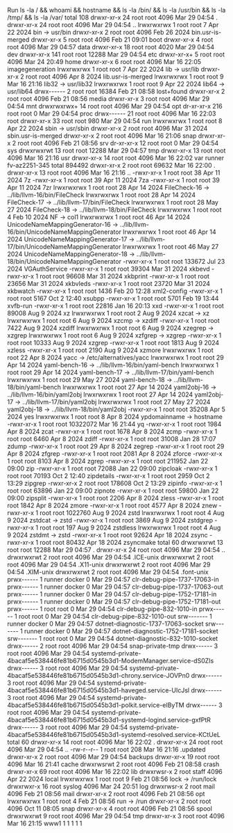 Run ls -la / && whoami && hostname && ls -la /bin/ && ls -la /usr/bin && ls -la /tmp/ && ls -la /var/
total 108
drwxr-xr-x   24 root root  4096 Mar 29 04:54 .
drwxr-xr-x   24 root root  4096 Mar 29 04:54 ..
lrwxrwxrwx    1 root root     7 Apr 22  2024 bin -> usr/bin
drwxr-xr-x    2 root root  4096 Feb 26  2024 bin.usr-is-merged
drwxr-xr-x    5 root root  4096 Feb 21 09:01 boot
drwxr-xr-x    4 root root  4096 Mar 29 04:57 data
drwxr-xr-x   18 root root  4020 Mar 29 04:54 dev
drwxr-xr-x  141 root root 12288 Mar 29 04:54 etc
drwxr-xr-x+   5 root root  4096 Mar 24 20:49 home
drwxr-xr-x    6 root root  4096 Mar 16 22:05 imagegeneration
lrwxrwxrwx    1 root root     7 Apr 22  2024 lib -> usr/lib
drwxr-xr-x    2 root root  4096 Apr  8  2024 lib.usr-is-merged
lrwxrwxrwx    1 root root     9 Mar 16 21:16 lib32 -> usr/lib32
lrwxrwxrwx    1 root root     9 Apr 22  2024 lib64 -> usr/lib64
drwx------    2 root root 16384 Feb 21 08:58 lost+found
drwxr-xr-x    2 root root  4096 Feb 21 08:56 media
drwxr-xr-x    3 root root  4096 Mar 29 04:54 mnt
drwxrwxrwx+  14 root root  4096 Mar 29 04:54 opt
dr-xr-xr-x  216 root root     0 Mar 29 04:54 proc
drwx------   21 root root  4096 Mar 16 22:03 root
drwxr-xr-x   33 root root   980 Mar 29 04:54 run
lrwxrwxrwx    1 root root     8 Apr 22  2024 sbin -> usr/sbin
drwxr-xr-x    2 root root  4096 Mar 31  2024 sbin.usr-is-merged
drwxr-xr-x    2 root root  4096 Mar 16 21:06 snap
drwxr-xr-x    2 root root  4096 Feb 21 08:56 srv
dr-xr-xr-x   12 root root     0 Mar 29 04:54 sys
drwxrwxrwt   13 root root 12288 Mar 29 04:57 tmp
drwxr-xr-x   13 root root  4096 Mar 16 21:16 usr
drwxr-xr-x   14 root root  4096 Mar 16 22:02 var
runner
fv-az2251-345
total 894492
drwxr-xr-x  2 root root        69632 Mar 16 22:00 .
drwxr-xr-x 13 root root         4096 Mar 16 21:16 ..
-rwxr-xr-x  1 root root           38 Apr 11  2024 7z
-rwxr-xr-x  1 root root           39 Apr 11  2024 7za
-rwxr-xr-x  1 root root           39 Apr 11  2024 7zr
lrwxrwxrwx  1 root root           28 Apr 14  2024 FileCheck-16 -> ../lib/llvm-16/bin/FileCheck
lrwxrwxrwx  1 root root           28 Apr 14  2024 FileCheck-17 -> ../lib/llvm-17/bin/FileCheck
lrwxrwxrwx  1 root root           28 May 27  2024 FileCheck-18 -> ../lib/llvm-18/bin/FileCheck
lrwxrwxrwx  1 root root            4 Feb 10  2024 NF -> col1
lrwxrwxrwx  1 root root           46 Apr 14  2024 UnicodeNameMappingGenerator-16 -> ../lib/llvm-16/bin/UnicodeNameMappingGenerator
lrwxrwxrwx  1 root root           46 Apr 14  2024 UnicodeNameMappingGenerator-17 -> ../lib/llvm-17/bin/UnicodeNameMappingGenerator
lrwxrwxrwx  1 root root           46 May 27  2024 UnicodeNameMappingGenerator-18 -> ../lib/llvm-18/bin/UnicodeNameMappingGenerator
-rwxr-xr-x  1 root root       133672 Jul 23  2024 VGAuthService
-rwxr-xr-x  1 root root        39304 Mar 31  2024 xkbevd
-rwxr-xr-x  1 root root        96608 Mar 31  2024 xkbprint
-rwxr-xr-x  1 root root        23656 Mar 31  2024 xkbvleds
-rwxr-xr-x  1 root root        23720 Mar 31  2024 xkbwatch
-rwxr-xr-x  1 root root         1436 Feb 20 12:28 xml2-config
-rwxr-xr-x  1 root root         5167 Oct  2 12:40 xsubpp
-rwxr-xr-x  1 root root         5701 Feb 19 13:44 xvfb-run
-rwxr-xr-x  1 root root        22816 Jan 16 20:13 xxd
-rwxr-xr-x  1 root root        89008 Aug  9  2024 xz
lrwxrwxrwx  1 root root            2 Aug  9  2024 xzcat -> xz
lrwxrwxrwx  1 root root            6 Aug  9  2024 xzcmp -> xzdiff
-rwxr-xr-x  1 root root         7422 Aug  9  2024 xzdiff
lrwxrwxrwx  1 root root            6 Aug  9  2024 xzegrep -> xzgrep
lrwxrwxrwx  1 root root            6 Aug  9  2024 xzfgrep -> xzgrep
-rwxr-xr-x  1 root root        10333 Aug  9  2024 xzgrep
-rwxr-xr-x  1 root root         1813 Aug  9  2024 xzless
-rwxr-xr-x  1 root root         2190 Aug  9  2024 xzmore
lrwxrwxrwx  1 root root           22 Apr  8  2024 yacc -> /etc/alternatives/yacc
lrwxrwxrwx  1 root root           29 Apr 14  2024 yaml-bench-16 -> ../lib/llvm-16/bin/yaml-bench
lrwxrwxrwx  1 root root           29 Apr 14  2024 yaml-bench-17 -> ../lib/llvm-17/bin/yaml-bench
lrwxrwxrwx  1 root root           29 May 27  2024 yaml-bench-18 -> ../lib/llvm-18/bin/yaml-bench
lrwxrwxrwx  1 root root           27 Apr 14  2024 yaml2obj-16 -> ../lib/llvm-16/bin/yaml2obj
lrwxrwxrwx  1 root root           27 Apr 14  2024 yaml2obj-17 -> ../lib/llvm-17/bin/yaml2obj
lrwxrwxrwx  1 root root           27 May 27  2024 yaml2obj-18 -> ../lib/llvm-18/bin/yaml2obj
-rwxr-xr-x  1 root root        35208 Apr  5  2024 yes
lrwxrwxrwx  1 root root            8 Apr  8  2024 ypdomainname -> hostname
-rwxr-xr-x  1 root root     10322072 Mar 16 21:44 yq
-rwxr-xr-x  1 root root         1984 Apr  8  2024 zcat
-rwxr-xr-x  1 root root         1678 Apr  8  2024 zcmp
-rwxr-xr-x  1 root root         6460 Apr  8  2024 zdiff
-rwxr-xr-x  1 root root        31008 Jan 28 17:07 zdump
-rwxr-xr-x  1 root root           29 Apr  8  2024 zegrep
-rwxr-xr-x  1 root root           29 Apr  8  2024 zfgrep
-rwxr-xr-x  1 root root         2081 Apr  8  2024 zforce
-rwxr-xr-x  1 root root         8103 Apr  8  2024 zgrep
-rwxr-xr-x  1 root root       211952 Jan 22 09:00 zip
-rwxr-xr-x  1 root root        72088 Jan 22 09:00 zipcloak
-rwxr-xr-x  1 root root        70193 Oct  2 12:40 zipdetails
-rwxr-xr-x  1 root root         2959 Oct  2 13:29 zipgrep
-rwxr-xr-x  2 root root       178608 Oct  2 13:29 zipinfo
-rwxr-xr-x  1 root root        63896 Jan 22 09:00 zipnote
-rwxr-xr-x  1 root root        59800 Jan 22 09:00 zipsplit
-rwxr-xr-x  1 root root         2206 Apr  8  2024 zless
-rwxr-xr-x  1 root root         1842 Apr  8  2024 zmore
-rwxr-xr-x  1 root root         4577 Apr  8  2024 znew
-rwxr-xr-x  1 root root      1022760 Aug  9  2024 zstd
lrwxrwxrwx  1 root root            4 Aug  9  2024 zstdcat -> zstd
-rwxr-xr-x  1 root root         3869 Aug  9  2024 zstdgrep
-rwxr-xr-x  1 root root          197 Aug  9  2024 zstdless
lrwxrwxrwx  1 root root            4 Aug  9  2024 zstdmt -> zstd
-rwxr-xr-x  1 root root        92624 Apr 18  2024 zsync
-rwxr-xr-x  1 root root        80432 Apr 18  2024 zsyncmake
total 60
drwxrwxrwt 13 root   root   12288 Mar 29 04:57 .
drwxr-xr-x 24 root   root    4096 Mar 29 04:54 ..
drwxrwxrwt  2 root   root    4096 Mar 29 04:54 .ICE-unix
drwxrwxrwt  2 root   root    4096 Mar 29 04:54 .X11-unix
drwxrwxrwt  2 root   root    4096 Mar 29 04:54 .XIM-unix
drwxrwxrwt  2 root   root    4096 Mar 29 04:54 .font-unix
prwx------  1 runner docker     0 Mar 29 04:57 clr-debug-pipe-1737-17063-in
prwx------  1 runner docker     0 Mar 29 04:57 clr-debug-pipe-1737-17063-out
prwx------  1 runner docker     0 Mar 29 04:57 clr-debug-pipe-1752-17181-in
prwx------  1 runner docker     0 Mar 29 04:57 clr-debug-pipe-1752-17181-out
prwx------  1 root   root       0 Mar 29 04:54 clr-debug-pipe-832-1010-in
prwx------  1 root   root       0 Mar 29 04:54 clr-debug-pipe-832-1010-out
srw-------  1 runner docker     0 Mar 29 04:57 dotnet-diagnostic-1737-17063-socket
srw-------  1 runner docker     0 Mar 29 04:57 dotnet-diagnostic-1752-17181-socket
srw-------  1 root   root       0 Mar 29 04:54 dotnet-diagnostic-832-1010-socket
drwx------  2 root   root    4096 Mar 29 04:54 snap-private-tmp
drwx------  3 root   root    4096 Mar 29 04:54 systemd-private-4bacaf5e538446fe81b6715d0545b3d1-ModemManager.service-dS0ZIs
drwx------  3 root   root    4096 Mar 29 04:54 systemd-private-4bacaf5e538446fe81b6715d0545b3d1-chrony.service-JOVPn0
drwx------  3 root   root    4096 Mar 29 04:54 systemd-private-4bacaf5e538446fe81b6715d0545b3d1-haveged.service-UIcJsl
drwx------  3 root   root    4096 Mar 29 04:54 systemd-private-4bacaf5e538446fe81b6715d0545b3d1-polkit.service-eIByTM
drwx------  3 root   root    4096 Mar 29 04:54 systemd-private-4bacaf5e538446fe81b6715d0545b3d1-systemd-logind.service-gxfPtR
drwx------  3 root   root    4096 Mar 29 04:54 systemd-private-4bacaf5e538446fe81b6715d0545b3d1-systemd-resolved.service-KCtUeL
total 60
drwxr-xr-x 14 root root   4096 Mar 16 22:02 .
drwxr-xr-x 24 root root   4096 Mar 29 04:54 ..
-rw-r--r--  1 root root    208 Mar 16 21:16 .updated
drwxr-xr-x  2 root root   4096 Mar 29 04:54 backups
drwxr-xr-x 19 root root   4096 Mar 16 21:41 cache
drwxrwsrwt  2 root root   4096 Feb 21 08:58 crash
drwxr-xr-x 69 root root   4096 Mar 16 22:02 lib
drwxrwsr-x  2 root staff  4096 Apr 22  2024 local
lrwxrwxrwx  1 root root      9 Feb 21 08:56 lock -> /run/lock
drwxrwxr-x 16 root syslog 4096 Mar 24 20:51 log
drwxrwsr-x  2 root mail   4096 Feb 21 08:56 mail
drwxr-xr-x  2 root root   4096 Feb 21 08:56 opt
lrwxrwxrwx  1 root root      4 Feb 21 08:56 run -> /run
drwxr-xr-x  2 root root   4096 Oct 11 08:05 snap
drwxr-xr-x  4 root root   4096 Feb 21 08:56 spool
drwxrwxrwt  9 root root   4096 Mar 29 04:54 tmp
drwxr-xr-x  3 root root   4096 Mar 16 21:15 www1
1
1
1
1
1
